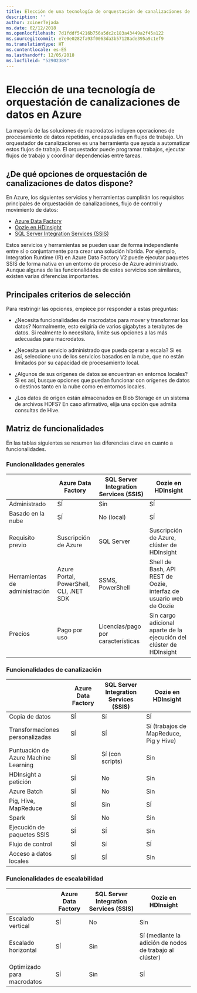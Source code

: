 ```yaml
---
title: Elección de una tecnología de orquestación de canalizaciones de datos
description: ''
author: zoinerTejada
ms.date: 02/12/2018
ms.openlocfilehash: 7d1fddf54216b756a5dc2c183a43449a2f45a122
ms.sourcegitcommit: e7e0e0282fa93f0063da3b57128ade395a9c1ef9
ms.translationtype: HT
ms.contentlocale: es-ES
ms.lasthandoff: 12/05/2018
ms.locfileid: "52902389"
---
```

# <a name="choosing-a-data-pipeline-orchestration-technology-in-azure"></a>Elección de una tecnología de orquestación de canalizaciones de datos en Azure

La mayoría de las soluciones de macrodatos incluyen operaciones de procesamiento de datos repetidas, encapsuladas en flujos de trabajo. Un orquestador de canalizaciones es una herramienta que ayuda a automatizar estos flujos de trabajo. El orquestador puede programar trabajos, ejecutar flujos de trabajo y coordinar dependencias entre tareas.

## <a name="what-are-your-options-for-data-pipeline-orchestration"></a>¿De qué opciones de orquestación de canalizaciones de datos dispone?

En Azure, los siguientes servicios y herramientas cumplirán los requisitos principales de orquestación de canalizaciones, flujo de control y movimiento de datos:

- [Azure Data Factory](/azure/data-factory/)
- [Oozie en HDInsight](/azure/hdinsight/hdinsight-use-oozie-linux-mac)
- [SQL Server Integration Services (SSIS)](/sql/integration-services/sql-server-integration-services)

Estos servicios y herramientas se pueden usar de forma independiente entre sí o conjuntamente para crear una solución híbrida. Por ejemplo, Integration Runtime (IR) en Azure Data Factory V2 puede ejecutar paquetes SSIS de forma nativa en un entorno de proceso de Azure administrado. Aunque algunas de las funcionalidades de estos servicios son similares, existen varias diferencias importantes.

## <a name="key-selection-criteria"></a>Principales criterios de selección

Para restringir las opciones, empiece por responder a estas preguntas:

- ¿Necesita funcionalidades de macrodatos para mover y transformar los datos? Normalmente, esto exigiría de varios gigabytes a terabytes de datos. Si realmente lo necesitara, limite sus opciones a las más adecuadas para macrodatos.

- ¿Necesita un servicio administrado que pueda operar a escala? Si es así, seleccione uno de los servicios basados en la nube, que no están limitados por su capacidad de procesamiento local.

- ¿Algunos de sus orígenes de datos se encuentran en entornos locales? Si es así, busque opciones que puedan funcionar con orígenes de datos o destinos tanto en la nube como en entornos locales.

- ¿Los datos de origen están almacenados en Blob Storage en un sistema de archivos HDFS? En caso afirmativo, elija una opción que admita consultas de Hive.

## <a name="capability-matrix"></a>Matriz de funcionalidades

En las tablas siguientes se resumen las diferencias clave en cuanto a funcionalidades.

### <a name="general-capabilities"></a>Funcionalidades generales

| | Azure Data Factory | SQL Server Integration Services (SSIS) | Oozie en HDInsight
| --- | --- | --- | --- |
| Administrado | SÍ | Sin  | SÍ |
| Basado en la nube | SÍ | No (local) | SÍ |
| Requisito previo | Suscripción de Azure | SQL Server  | Suscripción de Azure, clúster de HDInsight |
| Herramientas de administración | Azure Portal, PowerShell, CLI, .NET SDK | SSMS, PowerShell | Shell de Bash, API REST de Oozie, interfaz de usuario web de Oozie |
| Precios | Pago por uso | Licencias/pago por características | Sin cargo adicional aparte de la ejecución del clúster de HDInsight |

### <a name="pipeline-capabilities"></a>Funcionalidades de canalización

| | Azure Data Factory | SQL Server Integration Services (SSIS) | Oozie en HDInsight
| --- | --- | --- | --- |
| Copia de datos | SÍ | Sí | SÍ |
| Transformaciones personalizadas | SÍ | SÍ | Sí (trabajos de MapReduce, Pig y Hive) |
| Puntuación de Azure Machine Learning | SÍ | Sí (con scripts) | Sin  |
| HDInsight a petición | SÍ | No | Sin  |
| Azure Batch | SÍ | No | Sin  |
| Pig, Hive, MapReduce | SÍ | Sin  | SÍ |
| Spark | SÍ | No | Sin  |
| Ejecución de paquetes SSIS | SÍ | SÍ | Sin  |
| Flujo de control | SÍ | Sí | SÍ |
| Acceso a datos locales | SÍ | SÍ | Sin  |

### <a name="scalability-capabilities"></a>Funcionalidades de escalabilidad

| | Azure Data Factory | SQL Server Integration Services (SSIS) | Oozie en HDInsight
| --- | --- | --- | --- |
| Escalado vertical | SÍ | No | Sin  |
| Escalado horizontal | SÍ | Sin  | Sí (mediante la adición de nodos de trabajo al clúster) |
| Optimizado para macrodatos | SÍ | Sin  | SÍ |

